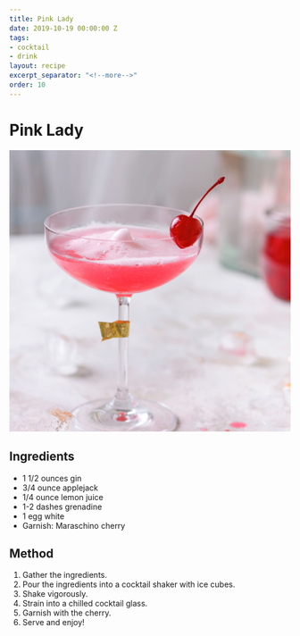 ```yaml
---
title: Pink Lady
date: 2019-10-19 00:00:00 Z
tags:
- cocktail
- drink
layout: recipe
excerpt_separator: "<!--more-->"
order: 10
---
```


# Pink Lady

<!--more-->

[![Pink Lady](/_uploads/lady.jpg)](/_uploads/lady.jpg)

## Ingredients

- 1 1/2 ounces gin
- 3/4 ounce applejack
- 1/4 ounce lemon juice
- 1-2 dashes grenadine
- 1 egg white
- Garnish: Maraschino cherry


## Method

1. Gather the ingredients.
2. Pour the ingredients into a cocktail shaker with ice cubes.
3. Shake vigorously.
4. Strain into a chilled cocktail glass.
5. Garnish with the cherry.
6. Serve and enjoy!
